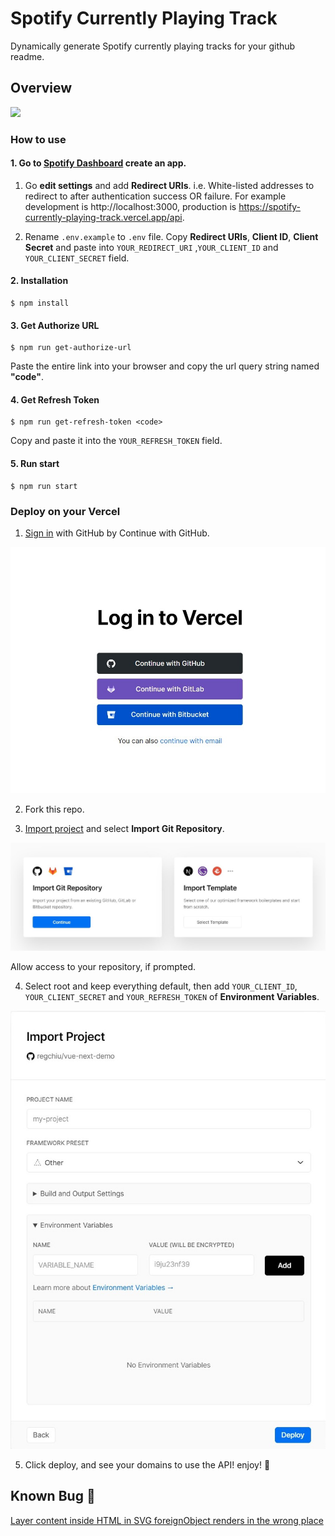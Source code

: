 # Spotify Currently Playing Track

Dynamically generate Spotify currently playing tracks for your github readme.

## Overview

[![](https://spotify-currently-playing-track.vercel.app/api)](https://spotify-currently-playing-track.vercel.app/api)

### How to use

#### 1. Go to [Spotify Dashboard](https://developer.spotify.com/dashboard/) create an app.

1. Go **edit settings** and add **Redirect URIs**. 
i.e. White-listed addresses to redirect to after authentication success OR failure.
For example development is http://localhost:3000, production is https://spotify-currently-playing-track.vercel.app/api.

1. Rename `.env.example` to `.env` file.
    Copy **Redirect URIs**, **Client ID**, **Client Secret** and paste into `YOUR_REDIRECT_URI` ,`YOUR_CLIENT_ID` and `YOUR_CLIENT_SECRET` field.

#### 2. Installation

```
$ npm install
```
#### 3. Get Authorize URL

```
$ npm run get-authorize-url
```
Paste the entire link into your browser and copy the url query string named **"code"**.

#### 4. Get Refresh Token

```
$ npm run get-refresh-token <code>
```

Copy and paste it into the `YOUR_REFRESH_TOKEN` field.

#### 5. Run start

```
$ npm run start
```

### Deploy on your Vercel

1. [Sign in](https://vercel.com/login) with GitHub by Continue with GitHub.

  ![Sign in](preview/log_in_to_vercel.jpg)

2. Fork this repo.

3. [Import project](https://vercel.com/import) and select **Import Git Repository**.

  ![Import Project](preview/import_project_vercel.jpg)

  Allow access to your repository, if prompted.

4. Select root and keep everything default, then add `YOUR_CLIENT_ID`, `YOUR_CLIENT_SECRET` and `YOUR_REFRESH_TOKEN` of **Environment Variables**.

  ![Import Project Settings](preview/import_project_settings_vercel.jpg)

5. Click deploy, and see your domains to use the API! enjoy! :tada:

## Known Bug :bug:

[Layer content inside HTML in SVG foreignObject renders in the wrong place](https://bugs.webkit.org/show_bug.cgi?id=23113)

